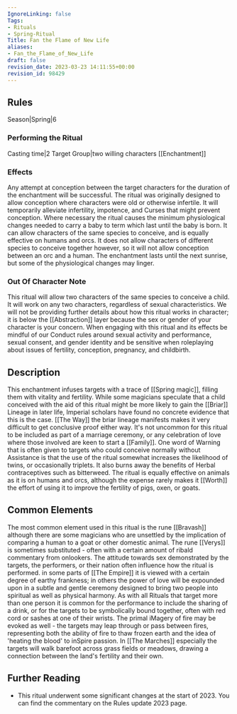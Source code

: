 ```yaml
---
IgnoreLinking: false
Tags:
- Rituals
- Spring-Ritual
Title: Fan the Flame of New Life
aliases:
- Fan_the_Flame_of_New_Life
draft: false
revision_date: 2023-03-23 14:11:55+00:00
revision_id: 98429
---
```


## Rules
Season|Spring|6
### Performing the Ritual
Casting time|2 Target Group|two willing characters
[[Enchantment]]
### Effects
Any attempt at conception between the target characters for the duration of the enchantment will be successful. The ritual was originally designed to allow conception where characters were old or otherwise infertile. It will temporarily alleviate infertility, impotence, and Curses that might prevent conception. Where necessary the ritual causes the minimum physiological changes needed to carry a baby to term which last until the baby is born. It can allow characters of the same species to conceive, and is equally effective on humans and orcs. It does not allow characters of different species to conceive together however, so it will not allow conception between an orc and a human. 
The enchantment lasts until the next sunrise, but some of the physiological changes may linger.
### Out Of Character Note
This ritual will allow two characters of the same species to conceive a child. It will work on any two characters, regardless of sexual characteristics. We will not be providing further details about how this ritual works in character; it is below the [[Abstraction]] layer because the sex or gender of your character is your concern. When engaging with this ritual and its effects be mindful of our Conduct rules around sexual activity and performance, sexual consent, and gender identity and be sensitive when roleplaying about issues of fertility, conception, pregnancy, and childbirth.
## Description
This enchantment infuses targets with a trace of [[Spring magic]], filling them with vitality and fertility. While some magicians speculate that a child conceived with the aid of this ritual might be more likely to gain the [[Briar]] Lineage in later life, Imperial scholars have found no concrete evidence that this is the case. [[The Way]] the briar lineage manifests makes it very difficult to get conclusive proof either way.
It's not uncommon for this ritual to be included as part of a marriage ceremony, or any celebration of love where those involved are keen to start a [[Family]]. One word of Warning that is often given to targets who could conceive normally without Assistance is that the use of the ritual somewhat increases the likelihood of twins, or occasionally triplets. It also burns away the benefits of Herbal contraceptives such as bitterweed.
The ritual is equally effective on animals as it is on humans and orcs, although the expense rarely makes it [[Worth]] the effort of using it to improve the fertility of pigs, oxen, or goats.
## Common Elements
The most common element used in this ritual is the rune [[Bravash]] although there are some magicians who are unsettled by the implication of comparing a human to a goat or other domestic animal. The rune [[Verys]] is sometimes substituted - often with a certain amount of ribald commentary from onlookers.
The attitude towards sex demonstrated by the targets, the performers, or their nation often influence how the ritual is performed. in some parts of [[The Empire]] it is viewed with a certain degree of earthy frankness; in others the power of love will be expounded upon in a subtle and gentle ceremony designed to bring two people into spiritual as well as physical harmony.
As with all Rituals that target more than one person it is common for the performance to include the sharing of a drink, or for the targets to be symbolically bound together, often with red cord or sashes at one of their wrists. The primal iMagery of fire may be evoked as well - the targets may leap through or pass between fires, representing both the ability of fire to thaw frozen earth and the idea of 'heating the blood' to inSpire passion. In [[The Marches]] especially the targets will walk barefoot across grass fields or meadows, drawing a connection between the land's fertility and their own.
## Further Reading
* This ritual underwent some significant changes at the start of 2023. You can find the commentary on the Rules update 2023 page.